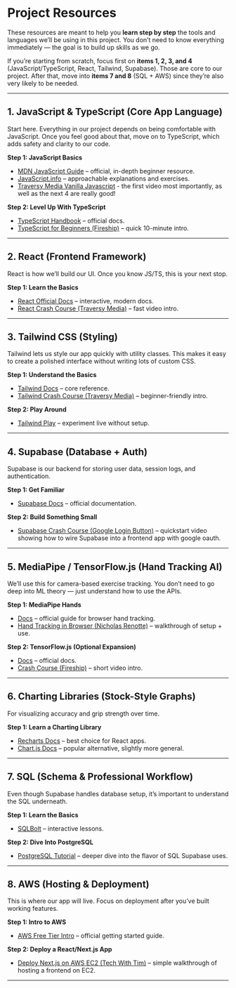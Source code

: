 # Project Resources  

These resources are meant to help you **learn step by step** the tools and languages we’ll be using in this project. You don’t need to know everything immediately — the goal is to build up skills as we go.  

If you’re starting from scratch, focus first on **items 1, 2, 3, and 4** (JavaScript/TypeScript, React, Tailwind, Supabase). Those are core to our project. After that, move into **items 7 and 8** (SQL + AWS) since they’re also very likely to be needed.  

---

## 1. JavaScript & TypeScript (Core App Language)  

Start here. Everything in our project depends on being comfortable with JavaScript. Once you feel good about that, move on to TypeScript, which adds safety and clarity to our code.  

**Step 1: JavaScript Basics**  
- [MDN JavaScript Guide](https://developer.mozilla.org/en-US/docs/Web/JavaScript/Guide) – official, in-depth beginner resource.  
- [JavaScript.info](https://javascript.info/) – approachable explanations and exercises.
- [Traversy Media Vanilla Javascript](https://www.youtube.com/watch?v=hdI2bqOjy3c&list=PLillGF-RfqbbnEGy3ROiLWk7JMCuSyQtX) - the first video most importantly, as well as the next 4 are really good!

**Step 2: Level Up With TypeScript**  
- [TypeScript Handbook](https://www.typescriptlang.org/docs/handbook/intro.html) – official docs.  
- [TypeScript for Beginners (Fireship)](https://www.youtube.com/watch?v=gp5H0Vw39yw) – quick 10-minute intro.  

---

## 2. React (Frontend Framework)  

React is how we’ll build our UI. Once you know JS/TS, this is your next stop.  

**Step 1: Learn the Basics**  
- [React Official Docs](https://react.dev/learn) – interactive, modern docs.  
- [React Crash Course (Traversy Media)](https://www.youtube.com/watch?v=w7ejDZ8SWv8) – fast video intro.  

---

## 3. Tailwind CSS (Styling)  

Tailwind lets us style our app quickly with utility classes. This makes it easy to create a polished interface without writing lots of custom CSS.  

**Step 1: Understand the Basics**  
- [Tailwind Docs](https://tailwindcss.com/docs) – core reference.  
- [Tailwind Crash Course (Traversy Media)](https://www.youtube.com/watch?v=dFgzHOX84xQ) – beginner-friendly intro.  

**Step 2: Play Around**  
- [Tailwind Play](https://play.tailwindcss.com/) – experiment live without setup.  

---

## 4. Supabase (Database + Auth)  

Supabase is our backend for storing user data, session logs, and authentication.  

**Step 1: Get Familiar**  
- [Supabase Docs](https://supabase.com/docs) – official documentation.  

**Step 2: Build Something Small**  
- [Supabase Crash Course (Google Login Button)]([https://www.youtube.com/watch?v=KJ1fJ7KVO1c](https://www.youtube.com/watch?v=2SEz6SK_ekE&pp=ygUqY29ubmVjdGluZyBzaWduIGluIHdpdGggZ29vZ2xlIG9uIHN1cGFiYXNl0gcJCfsJAYcqIYzv)) – quickstart video showing how to wire Supabase into a frontend app with google oauth.  

---

## 5. MediaPipe / TensorFlow.js (Hand Tracking AI)  

We’ll use this for camera-based exercise tracking. You don’t need to go deep into ML theory — just understand how to use the APIs.  

**Step 1: MediaPipe Hands**  
- [Docs](https://developers.google.com/mediapipe/solutions/vision/hand_landmarker/web_js) – official guide for browser hand tracking.  
- [Hand Tracking in Browser (Nicholas Renotte)](https://www.youtube.com/watch?v=NZde8Xt78Iw) – walkthrough of setup + use.  

**Step 2: TensorFlow.js (Optional Expansion)**  
- [Docs](https://www.tensorflow.org/js) – official docs.  
- [Crash Course (Fireship)](https://www.youtube.com/watch?v=Y_XM3Bu-4yc) – short video intro.  

---

## 6. Charting Libraries (Stock-Style Graphs)  

For visualizing accuracy and grip strength over time.  

**Step 1: Learn a Charting Library**  
- [Recharts Docs](https://recharts.org/en-US/examples) – best choice for React apps.  
- [Chart.js Docs](https://www.chartjs.org/docs/latest/) – popular alternative, slightly more general.  

---

## 7. SQL (Schema & Professional Workflow)  

Even though Supabase handles database setup, it’s important to understand the SQL underneath.  

**Step 1: Learn the Basics**  
- [SQLBolt](https://sqlbolt.com/) – interactive lessons.  

**Step 2: Dive Into PostgreSQL**  
- [PostgreSQL Tutorial](https://www.postgresqltutorial.com/) – deeper dive into the flavor of SQL Supabase uses.  

---

## 8. AWS (Hosting & Deployment)  

This is where our app will live. Focus on deployment after you’ve built working features.  

**Step 1: Intro to AWS**  
- [AWS Free Tier Intro](https://aws.amazon.com/getting-started/) – official getting started guide.  

**Step 2: Deploy a React/Next.js App**  
- [Deploy Next.js on AWS EC2 (Tech With Tim)](https://www.youtube.com/watch?v=GQH5j7UO72o) – simple walkthrough of hosting a frontend on EC2.  

---
